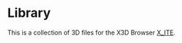 # Library

This is a collection of 3D files for the X3D Browser [X_ITE](https://github.com/create3000/x_ite).

